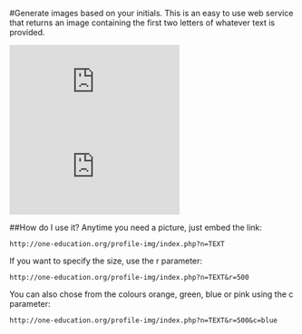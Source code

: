 #Generate images based on your initials.
This is an easy to use web service that returns an image containing the first two letters of whatever text is provided.


![](http://signs.one-education.org/profile-img/index.php?n=ONE&c=blue) 
![](http://signs.one-education.org/profile-img/index.php?n=EDU&c=orange) 



##How do I use it?
Anytime you need a picture, just embed the link:
```
http://one-education.org/profile-img/index.php?n=TEXT
```


If you want to specify the size, use the r parameter:
```
http://one-education.org/profile-img/index.php?n=TEXT&r=500
```


You can also chose from the colours orange, green, blue or pink using the c parameter:
```
http://one-education.org/profile-img/index.php?n=TEXT&r=500&c=blue
```
